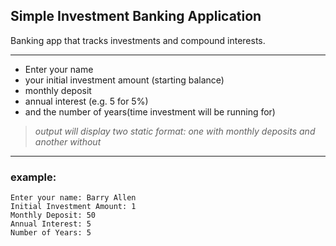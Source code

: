 ## Simple Investment Banking Application
Banking app that tracks investments and compound interests.
___
- Enter your name
- your initial investment amount (starting balance)
- monthly deposit
- annual interest (e.g. 5 for 5%)
- and the number of years(time investment will be running for)

> _output will display two static format: one with monthly deposits and another without_
_____
### example:
```
Enter your name: Barry Allen
Initial Investment Amount: 1
Monthly Deposit: 50
Annual Interest: 5
Number of Years: 5

```